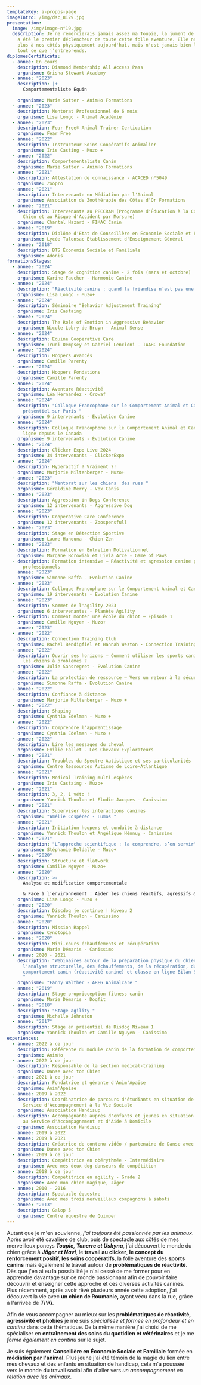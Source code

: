 ```yaml
---
templateKey: a-propos-page
imageIntro: /img/dsc_8129.jpg
presentation:
  image: /img/image-n°19.jpg
  description: Je ne remercierais jamais assez ma Toupie, la jument de ma vie, qui
    a été le premier déclencheur de toute cette folle aventure. Elle ne marche
    plus à nos côtés physiquement aujourd'hui, mais n'est jamais bien loin dans
    tout ce que j'entreprends.
diplomesCertificats:
  - annee: En cours
    description: Diamond Membership All Access Pass
    organisme: Grisha Stewart Academy
  - annee: "2023"
    description: |+
      Comportementaliste Equin

    organisme: Marie Sutter - AnimHo Formations
  - annee: "2023"
    description: Mentorat Professionnel de 6 mois
    organisme: Lisa Longo - Animal Académie
  - annee: "2023"
    description: Fear Free® Animal Trainer Certication
    organisme: Fear Free
  - annee: "2022"
    description: Instructeur Soins Coopératifs Animalier
    organisme: Iris Casting - Muzo +
  - annee: "2022"
    description: Comportementaliste Canin
    organisme: Marie Sutter - AnimHo Formations
  - annee: "2021"
    description: Attestation de connaissance - ACACED n°5049
    organisme: Zoopro
  - annee: "2021"
    description: Intervenante en Médiation par l'Animal
    organisme: Association de Zoothérapie des Côtes d'Or Formations
  - annee: "2021"
    description: Intervenante au PECCRAM (Programme d'Éducation à la Connaissance du
      Chien et au Risque d'Accident par Morsure)
    organisme: Chantal Hazard - FIMAC Canin
  - annee: "2019"
    description: Diplôme d'Etat de Conseillère en Économie Sociale et Familiale
    organisme: Lycée Talensac Etablissement d'Enseignement Général
  - annee: "2018"
    description: BTS Économie Sociale et Familiale
    organisme: Adonis
formationsStages:
  - annee: "2024"
    description: Stage de cognition canine - 2 fois (mars et octobre)
    organisme: Karine Faucher - Harmonie Canine
  - annee: "2024"
    description: "Réactivité canine : quand la friandise n’est pas une option"
    organisme: Lisa Longo - Muzo+
  - annee: "2024"
    description: Séminaire "Behavior Adjustement Training"
    organisme: Iris Castaing
  - annee: "2024"
    description: The Role of Emotion in Aggressive Behavior
    organisme: Nicole Lobry de Bruyn - Animal Sense
  - annee: "2024"
    description: Equine Cooperative Care
    organisme: Trudi Dempsey et Gabriel Lencioni - IAABC Foundation
  - annee: "2024"
    description: Hoopers Avancés
    organisme: Camille Parenty
  - annee: "2024"
    description: Hoopers Fondations
    organisme: Camille Parenty
  - annee: "2024"
    description: Aventure Réactivité
    organisme: Léa Hernandez - Crowaf
  - annee: "2024"
    description: "Colloque Francophone sur le Comportement Animal et Canin 2024 en
      présentiel sur Paris "
    organisme: 9 intervenants - Évolution Canine
  - annee: "2024"
    description: Colloque Francophone sur le Comportement Animal et Canin 2024 en
      ligne depuis le Canada
    organisme: 9 intervenants - Évolution Canine
  - annee: "2024"
    description: Clicker Expo Live 2024
    organisme: 34 intervenants - ClickerExpo
  - annee: "2024"
    description: Hyperactif ? Vraiment ?!
    organisme: Marjorie Miltenberger - Muzo+
  - annee: "2023"
    description: "Mentorat sur les chiens  des rues "
    organisme: Géraldine Merry - Vox Canis
  - annee: "2023"
    description: Aggression in Dogs Conference
    organisme: 12 intervenants - Aggressive Dog
  - annee: "2023"
    description: Cooperative Care Conference
    organisme: 12 intervenants - Zoospensfull
  - annee: "2023"
    description: Stage en Détection Sportive
    organisme: Laure Hanouna - Chien Zen
  - annee: "2023"
    description: Formation en Entretien Motivationnel
    organisme: Morgane Borowiak et Livia Arce - Game of Paws
  - description: Formation intensive – Réactivité et agression canine pour les
      professionnels
    annee: "2023"
    organisme: Simonne Raffa - Evolution Canine
  - annee: "2023"
    description: Colloque Francophone sur le Comportement Animal et Canin 2023
    organisme: 19 intervenants - Evolution Canine
  - annee: "2023"
    description: Sommet de l'agility 2023
    organisme: 6 intervenantes - Planète Agility
  - description: Comment monter une école du chiot – Episode 1
    organisme: Camille Nguyen - Muzo+
    annee: "2023"
  - annee: "2022"
    description: Connection Training Club
    organisme: Rachel Bendigfiel et Hannah Weston - Connection Training
  - annee: "2022"
    description: Ouvrir ses horizons – Comment utiliser les sports canins pour aider
      les chiens à problèmes ?
    organisme: Julie Sansregret - Evolution Canine
  - annee: "2022"
    description: La protection de ressource – Vers un retour à la sécurité !
    organisme: Simonne Raffa - Evolution Canine
  - annee: "2022"
    description: Confiance à distance
    organisme: Marjorie Miltenberger - Muzo +
  - annee: "2022"
    description: Shaping
    organisme: Cynthia Edelman - Muzo +
  - annee: "2022"
    description: Comprendre l’apprentissage
    organisme: Cynthia Edelman - Muzo +
  - annee: "2022"
    description: Lire les messages du cheval
    organisme: Emilie Fallet - Les Chevaux Explorateurs
  - annee: "2021"
    description: Troubles du Spectre Autistique et ses particularités
    organisme: Centre Ressources Autisme de Loire-Atlantique
  - annee: "2021"
    description: Medical Training multi-espèces
    organisme: Iris Castaing - Muzo+
  - annee: "2021"
    description: 3, 2, 1 véto !
    organisme: Yannick Thoulon et Elodie Jacques - Canissimo
  - annee: "2021"
    description: Superviser les interactions canines
    organisme: "Amélie Cospérec - Lumos "
  - annee: "2021"
    description: Initiation hoopers et conduite à distance
    organisme: Yannick Thoulon et Angélique Hénnuy - Canissimo
  - annee: "2021"
    description: "L’approche scientifique : la comprendre, s’en servir"
    organisme: Stéphanie Deldalle - Muzo+
  - annee: "2020"
    description: Structure et flatwork
    organisme: Camille Nguyen - Muzo+
  - annee: "2020"
    description: >-
      Analyse et modification comportementale 

      & Face à l’environnement : Aider les chiens réactifs, agressifs & phobiques
    organisme: Lisa Longo - Muzo +
  - annee: "2020"
    description: Discdog je continue ! Niveau 2
    organisme: Yannick Thoulon - Canissimo
  - annee: "2020"
    description: Mission Rappel
    organisme: Cynotopia
  - annee: "2020"
    description: Mini-cours échauffements et récupération
    organisme: Marie Démaris - Canissimo
  - annee: 2020 - 2021
    description: "Webinaires autour de la préparation physique du chien, de
      l'analyse structurelle, des échauffements, de la récupération, du
      comportement canin (réactivité canine) et classe en ligne Bilan Structural
      "
    organisme: "Fanny Walther - AREG Animalcare "
  - annee: "2019"
    description: Stage proprioception fitness canin
    organisme: Marie Démaris - Dogfit
  - annee: "2018"
    description: "Stage agility "
    organisme: Michelle Johnston
  - annee: "2017"
    description: Stage en présentiel de Disdog Niveau 1
    organisme: Yannick Thoulon et Camille Nguyen - Canissimo
experiences:
  - annee: 2022 à ce jour
    description: Référente du module canin de la formation de comportementaliste animalier
    organisme: AnimHo
  - annee: 2022 à ce jour
    description: Responsable de la section medical-training
    organisme: Danse avec ton Chien
  - annee: 2021 à ce jour
    description: Fondatrice et gérante d'Anim'Apaise
    organisme: Anim'Apaise
  - annee: 2019 à 2022
    description: Coordinatrice de parcours d'étudiants en situation de handicap au
      Service d'Accompagnement à la Vie Sociale
    organisme: Association Handisup
  - description: Accompagnante auprès d'enfants et jeunes en situation de handicap
      au Service d'Accompagnement et d'Aide à Domicile
    organisme: Association Handisup
    annee: 2019 à 2022
  - annee: 2019 à 2021
    description: Créatrice de contenu vidéo / partenaire de Danse avec ton Chien
    organisme: Danse avec ton Chien
  - annee: 2019 à ce jour
    description: Compétitrice en obérythmée - Intermédiaire
    organisme: Avec mes deux dog-danseurs de compétition
  - annee: 2018 à ce jour
    description: Compétitrice en agility - Grade 2
    organisme: Avec mon chien magique, Jäger
  - annee: 2010 - 2016
    description: Spectacle équestre
    organisme: Avec mes trois merveilleux compagnons à sabots
  - annee: "2013"
    description: Galop 5
    organisme: Centre équestre de Quimper
---
```

Autant que je m'en souvienne, *j'ai toujours été passionnée par les animaux*. Après avoir été cavalière de club, puis de spectacle aux côtés de mes merveilleux poneys ***Toupie, Tonerre et Uskyna***, j'ai découvert le monde du chien grâce à ***Jäger et Navi***, le **travail au clicker**, **le concept du renforcement positif, les soins coopératifs**, la folle aventure des **sports canins** mais également le travail autour de **problématiques de réactivité**. Dès que j'en ai eu la possibilité je n'ai cessé de me former pour en apprendre davantage sur ce monde passionnant afin de pouvoir faire découvrir  et enseigner cette approche et ces diverses activités canines. Plus récemment, après avoir rêvé plusieurs année cette adoption, j'ai découvert la vie avec **un chien de Roumanie,** ayant vécu dans la rue, grâce à l'arrivée de ***Ti'Ki***. 

Afin de vous accompagner au mieux sur les **problématiques de réactivité, agressivité et phobies** je me suis *spécialisée et formée en profondeur et en continu* dans cette thématique. De la même manière j'ai choisi de me spécialiser en **entraînement des soins du quotidien et vétérinaires** et je me *forme également en continu* sur le sujet. 

Je suis également **Conseillère en Économie Sociale et Familiale** formée en **médiation par l'animal**. Plus jeune j'ai été témoin de la magie du lien entre mes chevaux et des enfants en situation de handicap, cela m'a poussée vers le monde du travail social afin d'aller vers *un accompagnement en relation avec les animaux*.